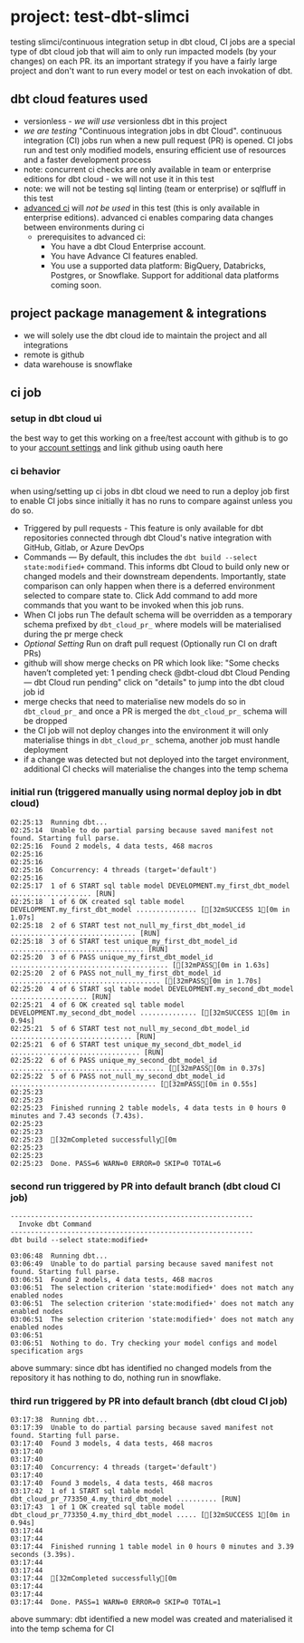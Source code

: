 # project: test-dbt-slimci
testing slimci/continuous integration setup in dbt cloud, CI jobs are a special type of dbt cloud job that will aim to only run impacted models (by your changes) on each PR. its an important strategy if you have a fairly large project and don't want to run every model or test on each invokation of dbt.

## dbt cloud features used
- versionless - *we will use* versionless dbt in this project
- *we are testing* "Continuous integration jobs in dbt Cloud". continuous integration (CI) jobs run when a new pull request (PR) is opened. CI jobs run and test only modified models, ensuring efficient use of resources and a faster development process
- note: concurrent ci checks are only available in team or enterprise editions for dbt cloud - we will not use it in this test
- note: we will not be testing sql linting (team or enterprise) or sqlfluff in this test
- [advanced ci](https://docs.getdbt.com/docs/deploy/advanced-ci) will *not be used* in this test (this is only available in enterprise editions). advanced ci enables comparing data changes between environments during ci
  - prerequisites to advanced ci:
    - You have a dbt Cloud Enterprise account.
    - You have Advance CI features enabled.
    - You use a supported data platform: BigQuery, Databricks, Postgres, or Snowflake. Support for additional data platforms coming soon.

## project package management & integrations
 - we will solely use the dbt cloud ide to maintain the project and all integrations
 - remote is github
 - data warehouse is snowflake

## ci job

### setup in dbt cloud ui
the best way to get this working on a free/test account with github is to go to your [account settings](https://cloud.getdbt.com/settings/profile) and link github using oauth here 

### ci behavior
when using/setting up ci jobs in dbt cloud we need to run a deploy job first to enable CI jobs since initially it has no runs to compare against unless you do so.
- Triggered by pull requests - This feature is only available for dbt repositories connected through dbt Cloud's native integration with GitHub, Gitlab, or Azure DevOps
- Commands — By default, this includes the `dbt build --select state:modified+` command. This informs dbt Cloud to build only new or changed models and their downstream dependents. Importantly, state comparison can only happen when there is a deferred environment selected to compare state to. Click Add command to add more commands that you want to be invoked when this job runs.
- When CI jobs run The default schema will be overridden as a temporary schema prefixed by `dbt_cloud_pr_` where models will be materialised during the pr merge check
- *Optional Setting* Run on draft pull request (Optionally run CI on draft PRs)
- github will show merge checks on PR which look like: "Some checks haven’t completed yet: 1 pending check @dbt-cloud dbt Cloud Pending — dbt Cloud run pending" click on "details" to jump into the dbt cloud job id
 - merge checks that need to materialise new models do so in `dbt_cloud_pr_` and once a PR is merged the `dbt_cloud_pr_` schema will be dropped
- the CI job will not deploy changes into the environment it will only materialise things in `dbt_cloud_pr_` schema, another job must handle deployment
- if a change was detected but not deployed into the target environment, additional CI checks will materialise the changes into the temp schema


### initial run (triggered manually using normal deploy job in dbt cloud)
```
02:25:13  Running dbt...
02:25:14  Unable to do partial parsing because saved manifest not found. Starting full parse.
02:25:16  Found 2 models, 4 data tests, 468 macros
02:25:16  
02:25:16
02:25:16  Concurrency: 4 threads (target='default')
02:25:16  
02:25:17  1 of 6 START sql table model DEVELOPMENT.my_first_dbt_model .................... [RUN]
02:25:18  1 of 6 OK created sql table model DEVELOPMENT.my_first_dbt_model ............... [[32mSUCCESS 1[0m in 1.07s]
02:25:18  2 of 6 START test not_null_my_first_dbt_model_id ............................... [RUN]
02:25:18  3 of 6 START test unique_my_first_dbt_model_id ................................. [RUN]
02:25:20  3 of 6 PASS unique_my_first_dbt_model_id ....................................... [[32mPASS[0m in 1.63s]
02:25:20  2 of 6 PASS not_null_my_first_dbt_model_id ..................................... [[32mPASS[0m in 1.70s]
02:25:20  4 of 6 START sql table model DEVELOPMENT.my_second_dbt_model ................... [RUN]
02:25:21  4 of 6 OK created sql table model DEVELOPMENT.my_second_dbt_model .............. [[32mSUCCESS 1[0m in 0.94s]
02:25:21  5 of 6 START test not_null_my_second_dbt_model_id .............................. [RUN]
02:25:21  6 of 6 START test unique_my_second_dbt_model_id ................................ [RUN]
02:25:22  6 of 6 PASS unique_my_second_dbt_model_id ...................................... [[32mPASS[0m in 0.37s]
02:25:22  5 of 6 PASS not_null_my_second_dbt_model_id .................................... [[32mPASS[0m in 0.55s]
02:25:23  
02:25:23
02:25:23  Finished running 2 table models, 4 data tests in 0 hours 0 minutes and 7.43 seconds (7.43s).
02:25:23  
02:25:23
02:25:23  [32mCompleted successfully[0m
02:25:23  
02:25:23
02:25:23  Done. PASS=6 WARN=0 ERROR=0 SKIP=0 TOTAL=6
```

### second run triggered by PR into default branch (dbt cloud CI job)
```
------------------------------------------------------------
  Invoke dbt Command
------------------------------------------------------------
dbt build --select state:modified+

03:06:48  Running dbt...
03:06:49  Unable to do partial parsing because saved manifest not found. Starting full parse.
03:06:51  Found 2 models, 4 data tests, 468 macros
03:06:51  The selection criterion 'state:modified+' does not match any enabled nodes
03:06:51  The selection criterion 'state:modified+' does not match any enabled nodes
03:06:51  The selection criterion 'state:modified+' does not match any enabled nodes
03:06:51
03:06:51  Nothing to do. Try checking your model configs and model specification args
```

above summary: since dbt has identified no changed models from the repository it has nothing to do, nothing run in snowflake.

### third run triggered by PR into default branch (dbt cloud CI job)
```
03:17:38  Running dbt...
03:17:39  Unable to do partial parsing because saved manifest not found. Starting full parse.
03:17:40  Found 3 models, 4 data tests, 468 macros
03:17:40  
03:17:40
03:17:40  Concurrency: 4 threads (target='default')
03:17:40  
03:17:40  Found 3 models, 4 data tests, 468 macros
03:17:42  1 of 1 START sql table model dbt_cloud_pr_773350_4.my_third_dbt_model .......... [RUN]
03:17:43  1 of 1 OK created sql table model dbt_cloud_pr_773350_4.my_third_dbt_model ..... [[32mSUCCESS 1[0m in 0.94s]
03:17:44  
03:17:44
03:17:44  Finished running 1 table model in 0 hours 0 minutes and 3.39 seconds (3.39s).
03:17:44  
03:17:44
03:17:44  [32mCompleted successfully[0m
03:17:44  
03:17:44
03:17:44  Done. PASS=1 WARN=0 ERROR=0 SKIP=0 TOTAL=1
```

above summary: dbt identified a new model was created and materialised it into the temp schema for CI
